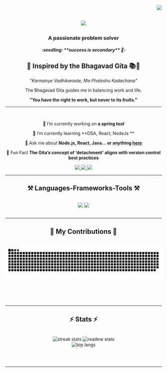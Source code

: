 <img align="right" src="https://visitor-badge.laobi.icu/badge?page_id=praveenkumar-4E2.praveenkumar-4E2" />
<h1 align="center">
    <img src="https://readme-typing-svg.herokuapp.com/?font=Righteous&size=35&center=true&vCenter=true&width=500&height=70&duration=4000&lines=Hi+There!+👋;+I'm+Praveen+Kumar!;" />
</h1>

<h3 align="center">A passionate problem solver </h3>
<h5 align="center">:seedling: **success is secondary** 🏹: </h5>

<div align="center">
  
## 🌟 Inspired by the Bhagavad Gita 📚🌟

_"Karmanye Vadhikaraste, Ma Phaleshu Kadachana"_

The Bhagavad Gita guides me in balancing work and life.

**"You have the right to work, but never to its fruits."**

---
  
</div>

<br/>

<div align="center">
 
 🔭 I’m currently working on **a spring tool**
 
 🌱 I’m currently learning **DSA, React, NodeJs **

💬 Ask me about **Node.js, React, Java... or anything [here](https://github.com/praveenkumar-4E2/praveenkumar-4E2/issues)**

🔄 Fun Fact **The Gita’s concept of ‘detachment’ aligns with version control best practices**

 </div>

 <div align="center"> 
  <a href="mailto:thanneerupraveenkumar@gmail.com">
    <img src="https://img.shields.io/badge/Gmail-333333?style=for-the-badge&logo=gmail&logoColor=red" />
  </a>
  <a href="https://in.linkedin.com/in/thanneeru" target="_blank">
    <img src="https://img.shields.io/badge/LinkedIn-0077B5?style=for-the-badge&logo=linkedin&logoColor=white" target="_blank" />
  </a>
  <a href="https://app.revature.com/profile/PRAVEEN829/cb9083c85e86ed54a74724a3816b5a6e" target="_blank">
     <img src="https://img.shields.io/badge/Portfolio-FF5722?style=for-the-badge&logo=todoist&logoColor=white" target="_blank" /> <!-- sqlite, safari, google-chrome are other good icon options -->
  </a>
</div>

 <hr/>
 
<h2 align="center">⚒️ Languages-Frameworks-Tools ⚒️</h2>
<br/>
<div align="center">
    <img src="https://skillicons.dev/icons?i=react,bootstrap,mui,html,css,vscode,github,figma,git,spring,maven" />
    <img src="https://skillicons.dev/icons?i=nodejs,python,javascript,typescript,express,firebase,mongodb,c,java,nextjs,mysql,flask,solidity" /><br>
</div>

<br/>
<hr/>

<div align="center">
  <h2>🐍 My Contributions 🐍</h2>
  <br>
  <img alt="snake eating my contributions" src="https://raw.githubusercontent.com/praveenkumar-4E2/praveenkumar-4E2/output/github-contribution-grid-snake.svg" />
  
  <br/><br/><br/>
</div>

<hr/>


<h2 align="center">⚡ Stats ⚡</h2>
<br>
<div align=center>
   <img width=410 src="https://github-readme-streak-stats.herokuapp.com/?user=praveenkumar-4e2&count_private=true&theme=react&border_radius=10" alt="streak stats"/>
   <img width=390 src="https://github-readme-stats.vercel.app/api?username=praveenkumar-4E2&count_private=true&show_icons=true&theme=react&rank_icon=github&border_radius=10" alt="readme stats" />
  <br/>
  <img width=400 align="center" src="https://github-readme-stats.vercel.app/api/top-langs/?username=praveenkumar-4E2&hide=HTML&langs_count=8&layout=compact&theme=react&border_radius=10&size_weight=0.5&count_weight=0.5&exclude_repo=github-readme-stats" alt="top langs" />


</div>

<br/><br/>

<hr/>

<br/>



<br/>
